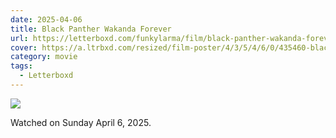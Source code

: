 ```yaml
---
date: 2025-04-06
title: Black Panther Wakanda Forever
url: https://letterboxd.com/funkylarma/film/black-panther-wakanda-forever/
cover: https://a.ltrbxd.com/resized/film-poster/4/3/5/4/6/0/435460-black-panther-wakanda-forever-0-600-0-900-crop.jpg?v=27db1e3d45
category: movie
tags:
  - Letterboxd
---
```


![](https://a.ltrbxd.com/resized/film-poster/4/3/5/4/6/0/435460-black-panther-wakanda-forever-0-600-0-900-crop.jpg?v=27db1e3d45)

Watched on Sunday April 6, 2025.
